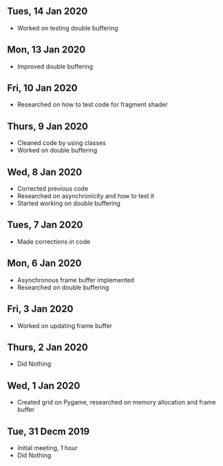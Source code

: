 ## Tues, 14 Jan 2020
- Worked on testing double buffering 

## Mon, 13 Jan 2020
- Improved double buffering

## Fri, 10 Jan 2020
- Researched on how to test code for fragment shader

## Thurs, 9 Jan 2020
- Cleaned code by using classes
- Worked on double buffering

## Wed, 8 Jan 2020
- Corrected previous code
- Researched on asynchronicity and how to test it
- Started working on double buffering

## Tues, 7 Jan 2020
- Made corrections in code

## Mon, 6 Jan 2020
- Asynchronous frame buffer implemented
- Researched on double buffering

## Fri, 3 Jan 2020
- Worked on updating frame buffer 

## Thurs, 2 Jan 2020
- Did Nothing

## Wed, 1 Jan 2020
- Created grid on Pygame, researched on memory allocation and frame buffer

## Tue, 31 Decm 2019
- Initial meeting, 1 hour
- Did Nothing


